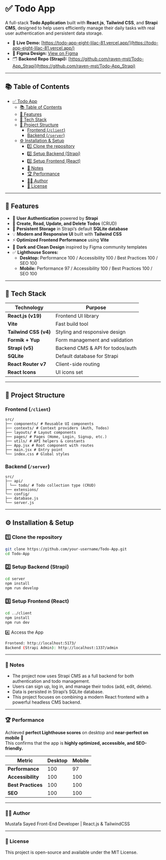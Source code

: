 # ✅ Todo App

A full-stack **Todo Application** built with **React.js**, **Tailwind CSS**, and **Strapi CMS**, designed to help users efficiently manage their daily tasks with real user authentication and persistent data storage.

- 🔗 **Live Demo:** [https://todo-app-eight-lilac-81.vercel.app/](https://todo-app-eight-lilac-81.vercel.app/)
- 🎨 **Figma Design:** [View on Figma](https://www.figma.com/design/oYssuor0PY462obfA7QbtR/Todo-App--Community-?node-id=0-1&t=1GPKr65oKXSDG5sN-0)
- 🗂 **Backend Repo (Strapi):** [https://github.com/raven-mst/Todo-App_Strapi](https://github.com/raven-mst/Todo-App_Strapi)

---

## 📚 Table of Contents

- [✅ Todo App](#-todo-app)
  - [📚 Table of Contents](#-table-of-contents)
  - [🚀 Features](#-features)
  - [🧠 Tech Stack](#-tech-stack)
  - [📂 Project Structure](#-project-structure)
    - [Frontend (`/client`)](#frontend-client)
    - [Backend (`/server`)](#backend-server)
  - [⚙️ Installation \& Setup](#️-installation--setup)
    - [1️⃣ Clone the repository](#1️⃣-clone-the-repository)
    - [2️⃣ Setup Backend (Strapi)](#2️⃣-setup-backend-strapi)
    - [3️⃣ Setup Frontend (React)](#3️⃣-setup-frontend-react)
    - [🧩 Notes](#-notes)
    - [🏆 Performance](#-performance)
    - [👨‍💻 Author](#-author)
    - [📜 License](#-license)

---

## 🚀 Features

- 🔐 **User Authentication** powered by **Strapi**
- 🧾 **Create, Read, Update, and Delete Todos** (CRUD)
- 💾 **Persistent Storage** in Strapi’s default **SQLite database**
- 💡 **Modern and Responsive UI** built with **Tailwind CSS**
- ⚡ **Optimized Frontend Performance** using **Vite**
- 🌙 **Dark and Clean Design** inspired by Figma community templates
- ✅ **Lighthouse Scores:**
  - **Desktop:** Performance 100 / Accessibility 100 / Best Practices 100 / SEO 100
  - **Mobile:** Performance 97 / Accessibility 100 / Best Practices 100 / SEO 100

---

## 🧠 Tech Stack

| Technology            | Purpose                          |
| --------------------- | -------------------------------- |
| **React.js (v19)**    | Frontend UI library              |
| **Vite**              | Fast build tool                  |
| **Tailwind CSS (v4)** | Styling and responsive design    |
| **Formik + Yup**      | Form management and validation   |
| **Strapi (v5)**       | Backend CMS & API for todos/auth |
| **SQLite**            | Default database for Strapi      |
| **React Router v7**   | Client-side routing              |
| **React Icons**       | UI icons set                     |

---

## 📂 Project Structure

### Frontend (`/client`)

    src/
    ├── components/ # Reusable UI components
    ├── contexts/ # Context providers (Auth, Todos)
    ├── layouts/ # Layout components
    ├── pages/ # Pages (Home, Login, Signup, etc.)
    ├── utils/ # API helpers & constants
    ├── App.jsx # Root component with routes
    ├── main.jsx # Entry point
    └── index.css # Global styles

### Backend (`/server`)

    src/
    ├── api/
    │ └── todo/ # Todo collection type (CRUD)
    ├── extensions/
    └── config/
    ├── database.js
    └── server.js

---

## ⚙️ Installation & Setup

### 1️⃣ Clone the repository

```bash
git clone https://github.com/your-username/Todo-App.git
cd Todo-App
```

### 2️⃣ Setup Backend (Strapi)

```bash
cd server
npm install
npm run develop
```

### 3️⃣ Setup Frontend (React)

```bash
cd ../client
npm install
npm run dev
```

4️⃣ Access the App

```bash
Frontend: http://localhost:5173/
Backend (Strapi Admin): http://localhost:1337/admin
```

---

### 🧩 Notes

- The project now uses Strapi CMS as a full backend for both authentication and todo management.
- Users can sign up, log in, and manage their todos (add, edit, delete).
- Data is persisted in Strapi’s SQLite database.
- This project focuses on combining a modern React frontend with a powerful headless CMS backend.

---

### 🏆 Performance

Achieved **perfect Lighthouse scores** on desktop and **near-perfect on mobile** 💪  
This confirms that the app is **highly optimized, accessible, and SEO-friendly.**

| Metric             | Desktop | Mobile |
| ------------------ | ------- | ------ |
| **Performance**    | 100     | 97     |
| **Accessibility**  | 100     | 100    |
| **Best Practices** | 100     | 100    |
| **SEO**            | 100     | 100    |

---

### 👨‍💻 Author

Mustafa Sayed
Front-End Developer | React.js & TailwindCSS

---

### 📜 License

This project is open-source and available under the MIT License.
